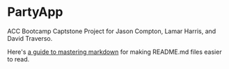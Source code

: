 # PartyApp
ACC Bootcamp Captstone Project for Jason Compton, Lamar Harris, and David Traverso. 

Here's [a guide to mastering markdown](https://guides.github.com/features/mastering-markdown/) for making README.md files easier to read. 
